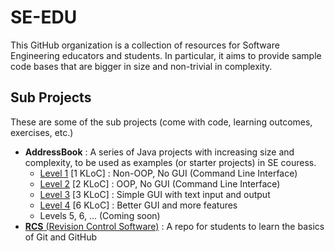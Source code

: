 # SE-EDU 
This GitHub organization is a collection of resources for Software Engineering educators and students. 
In particular, it aims to provide sample code bases that are bigger in size and non-trivial in complexity.

## Sub Projects
These are some of the sub projects (come with code, learning outcomes, exercises, etc.) 

* **AddressBook** : A series of Java projects with increasing size and complexity, to be used as examples (or starter projects) in SE couress.
  * [Level 1](../addressbook-level1) [1 KLoC] : Non-OOP, No GUI (Command Line Interface)
  * [Level 2](../addressbook-level2) [2 KLoC] : OOP, No GUI (Command Line Interface)
  * [Level 3](../addressbook-level3) [3 KLoC] : Simple GUI with text input and output
  * [Level 4](../addressbook-level4) [6 KLoC] : Better GUI and more features
  * Levels 5, 6, ... (Coming soon)
* [**RCS** (Revision Control Software)](../rcs) : A repo for students to learn the basics of Git and GitHub
